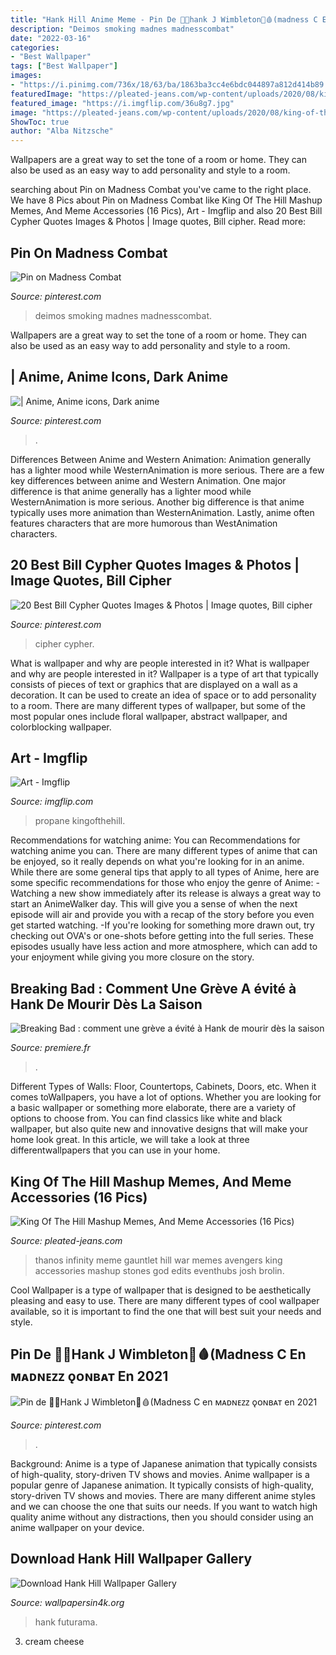 ```yaml
---
title: "Hank Hill Anime Meme - Pin De 🔪🚬hank J Wimbleton🔪🩸(madness C En ᴍᴀᴅɴᴇᴢᴢ ǫᴏɴʙᴀᴛ En 2021"
description: "Deimos smoking madnes madnesscombat"
date: "2022-03-16"
categories:
- "Best Wallpaper"
tags: ["Best Wallpaper"]
images:
- "https://i.pinimg.com/736x/18/63/ba/1863ba3cc4e6bdc044897a812d414b89.jpg"
featuredImage: "https://pleated-jeans.com/wp-content/uploads/2020/08/king-of-the-hill-mashup-memes-and-meme-accessories-40-pics-11.jpg"
featured_image: "https://i.imgflip.com/36u8g7.jpg"
image: "https://pleated-jeans.com/wp-content/uploads/2020/08/king-of-the-hill-mashup-memes-and-meme-accessories-40-pics-11.jpg"
ShowToc: true
author: "Alba Nitzsche"
---
```



Wallpapers are a great way to set the tone of a room or home. They can also be used as an easy way to add personality and style to a room.

	

		
searching about Pin on Madness Combat you've came to the right place. We have 8 Pics about Pin on Madness Combat like King Of The Hill Mashup Memes, And Meme Accessories (16 Pics), Art - Imgflip and also 20 Best Bill Cypher Quotes Images &amp; Photos | Image quotes, Bill cipher. Read more:
		
    
## Pin On Madness Combat

<img loading=lazy src="https://i.pinimg.com/736x/f0/e9/4b/f0e94b266708c3ba024f1016124d35ed.jpg" onerror="this.onerror=null;this.src='https://tse4.mm.bing.net/th?id=OIP.uNWJa0mwVpN61-stxqNxYQAAAA&amp;pid=15.1';" alt="Pin on Madness Combat">

_Source: pinterest.com_

>deimos smoking madnes madnesscombat. 

	

Wallpapers are a great way to set the tone of a room or home. They can also be used as an easy way to add personality and style to a room.

    
## | Anime, Anime Icons, Dark Anime

<img loading=lazy src="https://i.pinimg.com/736x/a3/a7/4b/a3a74b0415fbee441ce45f36d63534bc.jpg" onerror="this.onerror=null;this.src='https://tse1.mm.bing.net/th?id=OIP.W-JsKVFBjb_7RHNvPcoG7gHaHa&amp;pid=15.1';" alt="| Anime, Anime icons, Dark anime">

_Source: pinterest.com_

>. 

	

Differences Between Anime and Western Animation: Animation generally has a lighter mood while WesternAnimation is more serious.
There are a few key differences between anime and Western Animation. One major difference is that anime generally has a lighter mood while WesternAnimation is more serious. Another big difference is that anime typically uses more animation than WesternAnimation. Lastly, anime often features characters that are more humorous than WestAnimation characters.

    
## 20 Best Bill Cypher Quotes Images &amp; Photos | Image Quotes, Bill Cipher

<img loading=lazy src="https://i.pinimg.com/736x/18/63/ba/1863ba3cc4e6bdc044897a812d414b89.jpg" onerror="this.onerror=null;this.src='https://tse4.mm.bing.net/th?id=OIP.n7a_IYHgp8-Ju7FO3rrHXgHaFs&amp;pid=15.1';" alt="20 Best Bill Cypher Quotes Images &amp; Photos | Image quotes, Bill cipher">

_Source: pinterest.com_

>cipher cypher. 

	

What is wallpaper and why are people interested in it?
What is wallpaper and why are people interested in it?
Wallpaper is a type of art that typically consists of pieces of text or graphics that are displayed on a wall as a decoration. It can be used to create an idea of space or to add personality to a room. There are many different types of wallpaper, but some of the most popular ones include floral wallpaper, abstract wallpaper, and colorblocking wallpaper.

    
## Art - Imgflip

<img loading=lazy src="https://i.imgflip.com/36u8g7.jpg" onerror="this.onerror=null;this.src='https://tse4.mm.bing.net/th?id=OIP.1lw6KNa-fTE_4yNKSivoDgHaQw&amp;pid=15.1';" alt="Art - Imgflip">

_Source: imgflip.com_

>propane kingofthehill. 

	

Recommendations for watching anime: You can
Recommendations for watching anime you can. There are many different types of anime that can be enjoyed, so it really depends on what you're looking for in an anime. While there are some general tips that apply to all types of Anime, here are some specific recommendations for those who enjoy the genre of Anime: 
-Watching a new show immediately after its release is always a great way to start an AnimeWalker day. This will give you a sense of when the next episode will air and provide you with a recap of the story before you even get started watching. 
-If you're looking for something more drawn out, try checking out OVA's or one-shots before getting into the full series. These episodes usually have less action and more atmosphere, which can add to your enjoyment while giving you more closure on the story.

    
## Breaking Bad : Comment Une Grève A évité à Hank De Mourir Dès La Saison

<img loading=lazy src="http://www.premiere.fr/sites/default/files/styles/partage_rs/public/2018-04/hank-breaking-bad.jpg" onerror="this.onerror=null;this.src='https://tse1.mm.bing.net/th?id=OIP.TRq2ldcabNhrt1eCD-W5swHaD4&amp;pid=15.1';" alt="Breaking Bad : comment une grève a évité à Hank de mourir dès la saison">

_Source: premiere.fr_

>. 

	

Different Types of Walls: Floor, Countertops, Cabinets, Doors, etc.
When it comes toWallpapers, you have a lot of options. Whether you are looking for a basic wallpaper or something more elaborate, there are a variety of options to choose from. You can find classics like white and black wallpaper, but also quite new and innovative designs that will make your home look great. In this article, we will take a look at three differentwallpapers that you can use in your home.

    
## King Of The Hill Mashup Memes, And Meme Accessories (16 Pics)

<img loading=lazy src="https://pleated-jeans.com/wp-content/uploads/2020/08/king-of-the-hill-mashup-memes-and-meme-accessories-40-pics-11.jpg" onerror="this.onerror=null;this.src='https://tse3.mm.bing.net/th?id=OIP.Dyf09Hfc3Z8U_kDsks0B5gHaED&amp;pid=15.1';" alt="King Of The Hill Mashup Memes, And Meme Accessories (16 Pics)">

_Source: pleated-jeans.com_

>thanos infinity meme gauntlet hill war memes avengers king accessories mashup stones god edits eventhubs josh brolin. 

	

Cool Wallpaper is a type of wallpaper that is designed to be aesthetically pleasing and easy to use. There are many different types of cool wallpaper available, so it is important to find the one that will best suit your needs and style.

    
## Pin De 🔪🚬Hank J Wimbleton🔪🩸(Madness C En ᴍᴀᴅɴᴇᴢᴢ ǫᴏɴʙᴀᴛ En 2021

<img loading=lazy src="https://i.pinimg.com/736x/01/b4/ef/01b4efbbcfb2189c3039da3e69f334a9.jpg" onerror="this.onerror=null;this.src='https://tse2.mm.bing.net/th?id=OIP.gFg9lmrhFtCARwvM7Z1HWgHaFO&amp;pid=15.1';" alt="Pin de 🔪🚬Hank J Wimbleton🔪🩸(Madness C en ᴍᴀᴅɴᴇᴢᴢ ǫᴏɴʙᴀᴛ en 2021">

_Source: pinterest.com_

>. 

	

Background: Anime is a type of Japanese animation that typically consists of high-quality, story-driven TV shows and movies.
Anime wallpaper is a popular genre of Japanese animation. It typically consists of high-quality, story-driven TV shows and movies. There are many different anime styles and we can choose the one that suits our needs. If you want to watch high quality anime without any distractions, then you should consider using an anime wallpaper on your device.

    
## Download Hank Hill Wallpaper Gallery

<img loading=lazy src="https://assets.wallpapersin4k.org/uploads/2017/04/Hank-Hill-Wallpaper-2.jpg" onerror="this.onerror=null;this.src='https://tse1.mm.bing.net/th?id=OIP.wU_-6JGhsre-VafvNgvaUAHaEK&amp;pid=15.1';" alt="Download Hank Hill Wallpaper Gallery">

_Source: wallpapersin4k.org_

>hank futurama. 

	

3. cream cheese 


